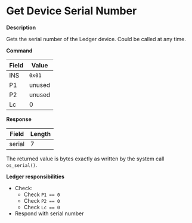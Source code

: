 # Get Device Serial Number

**Description**

Gets the serial number of the Ledger device.
Could be called at any time.

**Command**

|Field|Value|
|-----|-----|
| INS | `0x01` |
| P1 | unused |
| P2 | unused |
| Lc | 0 |

**Response**

|Field|Length|
|------|-----|
|serial| 7 |

The returned value is bytes exactly as written by the system call `os_serial()`.

**Ledger responsibilities**

- Check:
  - Check `P1 == 0`
  - Check `P2 == 0`
  - Check `Lc == 0`
- Respond with serial number
